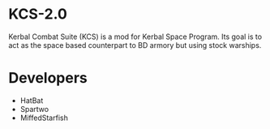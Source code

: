 # KCS-2.0
Kerbal Combat Suite (KCS) is a mod for Kerbal Space Program. Its goal is to act as the space based counterpart to BD armory but using stock warships. 
# Developers
- HatBat
- Spartwo
- MiffedStarfish
